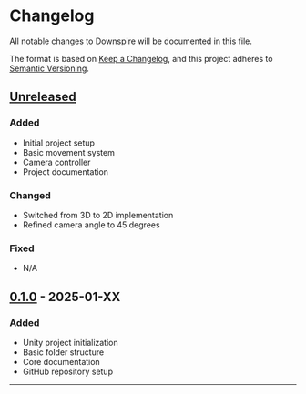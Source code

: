 # Changelog

All notable changes to Downspire will be documented in this file.

The format is based on [Keep a Changelog](https://keepachangelog.com/en/1.0.0/),
and this project adheres to [Semantic Versioning](https://semver.org/spec/v2.0.0.html).

## [Unreleased]

### Added
- Initial project setup
- Basic movement system
- Camera controller
- Project documentation

### Changed
- Switched from 3D to 2D implementation
- Refined camera angle to 45 degrees

### Fixed
- N/A

## [0.1.0] - 2025-01-XX

### Added
- Unity project initialization
- Basic folder structure
- Core documentation
- GitHub repository setup

---

[Unreleased]: https://github.com/yourusername/downspire/compare/v0.1.0...HEAD
[0.1.0]: https://github.com/yourusername/downspire/releases/tag/v0.1.0
